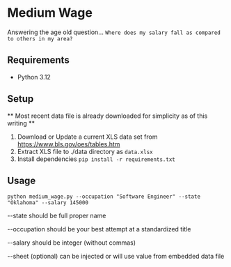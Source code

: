 # Medium Wage

Answering the age old question... `Where does my salary fall as compared to others in my area?`

## Requirements

* Python 3.12

## Setup

** Most recent data file is already downloaded for simplicity as of this writing **

1. Download or Update a current XLS data set from https://www.bls.gov/oes/tables.htm 
2. Extract XLS file to ./data directory as `data.xlsx`
3. Install dependencies `pip install -r requirements.txt `

## Usage
```
python medium_wage.py --occupation "Software Engineer" --state "Oklahoma" --salary 145000
```

--state should be full proper name

--occupation should be your best attempt at a standardized title

--salary should be integer (without commas)

--sheet (optional) can be injected or will use value from embedded data file

